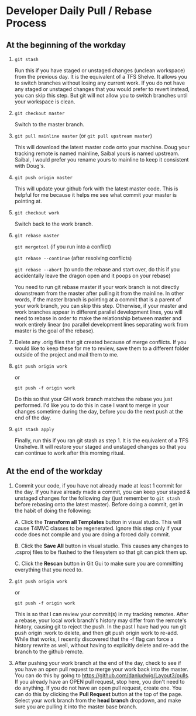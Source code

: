 # Developer Daily Pull / Rebase Process

## At the beginning of the workday

1. `git stash`

   Run this if you have staged or unstaged changes (unclean workspace) from the previous day. It is the equivalent of a TFS Shelve. It allows you to switch branches without losing any current work. If you do not have any staged or unstaged changes that you would prefer to revert instead, you can skip this step. But git will not allow you to switch branches until your workspace is clean.

2. `git checkout master`

   Switch to the master branch.

3. `git pull mainline master` (or `git pull upstream master`)

   This will download the latest master code onto your machine. Doug your tracking remote is named mainline, Saibal yours is named upstream. Saibal, I would prefer you rename yours to mainline to keep it consistent with Doug's.

4. `git push origin master`

   This will update your github fork with the latest master code. This is helpful for me because it helps me see what commit your master is pointing at.

5. `git checkout work`

   Switch back to the work branch.

6. `git rebase master`

   `git mergetool` (if you run into a conflict)

   `git rebase --continue` (after resolving conflicts)

   `git rebase --abort` (to undo the rebase and start over, do this if you accidentally leave the dragon open and it poops on your rebase)

   You need to run git rebase master if your work branch is not directly downstream from the master after pulling it from the mainline. In other words, if the master branch is pointing at a commit that is a parent of your work branch, you can skip this step. Otherwise, if your master and work branches appear in different parallel development lines, you will need to rebase in order to make the relationship between master and work entirely linear (no parallel development lines separating work from master is the goal of the rebase).

7. Delete any .orig files that git created because of merge conflicts. If you would like to keep these for me to review, save them to a different folder outside of the project and mail them to me.

8. `git push origin work`

   or

   `git push -f origin work`

   Do this so that your GH work branch matches the rebase you just performed. I'd like you to do this in case I want to merge in your changes sometime during the day, before you do the next push at the end of the day.


9. `git stash apply`

   Finally, run this if you ran git stash as step 1. It is the equivalent of a TFS Unshelve. It will restore your staged and unstaged changes so that you can continue to work after this morning ritual.

## At the end of the workday

1. Commit your code, if you have not already made at least 1 commit for the day. If you have already made a commit, you can keep your staged & unstaged changes for the following day (just remember to `git stash` before rebasing onto the latest master). Before doing a commit, get in the habit of doing the following:

   A. Click the **Transform all Templates** button in visual studio. This will cause T4MVC classes to be regenerated. Ignore this step only if your code does not compile and you are doing a forced daily commit.

   B. Click the **Save All** button in visual studio. This causes any changes to .csproj files to be flushed to the filesystem so that git can pick them up.

   C. Click the **Rescan** button in Git Gui to make sure you are committing everything that you need to.

2. `git push origin work`

   or

   `git push -f origin work`

   This is so that I can review your commit(s) in my tracking remotes. After a rebase, your local work branch's history may differ from the remote's history, causing git to reject the push. In the past I have had you run  git push origin :work to delete, and then git push origin work to re-add. While that works, I recently discovered that the -f flag can force a history rewrite as well, without having to explicitly delete and re-add the branch to the github remote.

3. After pushing your work branch at the end of the day, check to see if you have an open pull request to merge your work back into the master. You can do this by going to https://github.com/danludwig/Layout3/pulls. If you already have an OPEN pull request, stop here, you don't need to do anything. If you do not have an open pull request, create one. You can do this by clicking the **Pull Request** button at the top of the page. Select your work branch from the **head branch** dropdown, and make sure you are pulling it into the master base branch.
